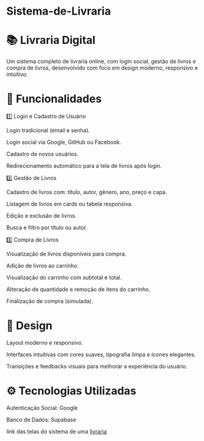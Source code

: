 # Sistema-de-Livraria

# 📚 Livraria Digital

Um sistema completo de livraria online, com login social, gestão de livros e compra de livros, desenvolvido com foco em design moderno, responsivo e intuitivo.

# 🌟 Funcionalidades
1️⃣ Login e Cadastro de Usuário

Login tradicional (email e senha).

Login social via Google, GitHub ou Facebook.

Cadastro de novos usuários.

Redirecionamento automático para a tela de livros após login.

2️⃣ Gestão de Livros

Cadastro de livros com: título, autor, gênero, ano, preço e capa.

Listagem de livros em cards ou tabela responsiva.

Edição e exclusão de livros.

Busca e filtro por título ou autor.

3️⃣ Compra de Livros

Visualização de livros disponíveis para compra.

Adição de livros ao carrinho.

Visualização do carrinho com subtotal e total.

Alteração de quantidade e remoção de itens do carrinho.

Finalização de compra (simulada).

# 🎨 Design

Layout moderno e responsivo.

Interfaces intuitivas com cores suaves, tipografia limpa e ícones elegantes.

Transições e feedbacks visuais para melhorar a experiência do usuário.

# ⚙️ Tecnologias Utilizadas

Autenticação Social: Google 

Banco de Dados: Supabase

link das telas do sistema de uma [livraria](lovable-bookhaven.lovable.app)

